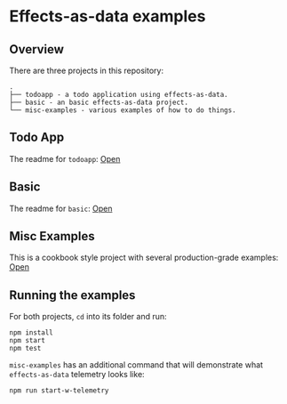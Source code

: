 # Effects-as-data examples

## Overview
There are three projects in this repository:

```
.
├── todoapp - a todo application using effects-as-data.
├── basic - an basic effects-as-data project.
└── misc-examples - various examples of how to do things.
```

## Todo App

The readme for `todoapp`: [Open](https://github.com/orourkedd/effects-as-data-examples/tree/master/todoapp)

## Basic

The readme for `basic`: [Open](https://github.com/orourkedd/effects-as-data-examples/tree/master/basic)

## Misc Examples

This is a cookbook style project with several production-grade examples: [Open](https://github.com/orourkedd/effects-as-data-examples/tree/master/misc-examples)

## Running the examples

For both projects, `cd` into its folder and run:

```
npm install
npm start
npm test
```

`misc-examples` has an additional command that will demonstrate what `effects-as-data` telemetry looks like:

```
npm run start-w-telemetry
```
